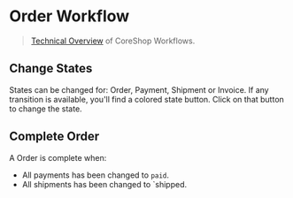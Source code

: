# Order Workflow

> [Technical Overview](../../03_Development/17_State_Machine/README.md) of CoreShop Workflows.

## Change States
States can be changed for: Order, Payment, Shipment or Invoice.
If any transition is available, you'll find a colored state button.
Click on that button to change the state.

## Complete Order
A Order is complete when:
- All payments has been changed to `paid`.
- All shipments has been changed to `shipped.